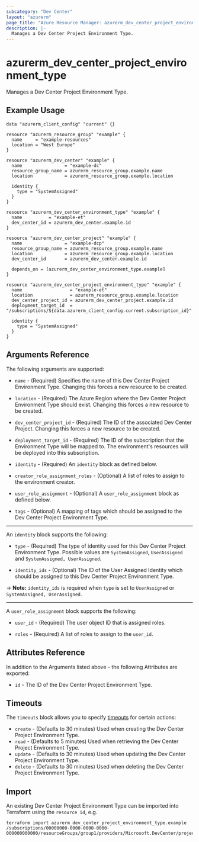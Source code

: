 ```yaml
---
subcategory: "Dev Center"
layout: "azurerm"
page_title: "Azure Resource Manager: azurerm_dev_center_project_environment_type"
description: |-
  Manages a Dev Center Project Environment Type.
---
```


# azurerm_dev_center_project_environment_type

Manages a Dev Center Project Environment Type.

## Example Usage

```hcl
data "azurerm_client_config" "current" {}

resource "azurerm_resource_group" "example" {
  name     = "example-resources"
  location = "West Europe"
}

resource "azurerm_dev_center" "example" {
  name                = "example-dc"
  resource_group_name = azurerm_resource_group.example.name
  location            = azurerm_resource_group.example.location

  identity {
    type = "SystemAssigned"
  }
}

resource "azurerm_dev_center_environment_type" "example" {
  name          = "example-et"
  dev_center_id = azurerm_dev_center.example.id
}

resource "azurerm_dev_center_project" "example" {
  name                = "example-dcp"
  resource_group_name = azurerm_resource_group.example.name
  location            = azurerm_resource_group.example.location
  dev_center_id       = azurerm_dev_center.example.id

  depends_on = [azurerm_dev_center_environment_type.example]
}

resource "azurerm_dev_center_project_environment_type" "example" {
  name                  = "example-et"
  location              = azurerm_resource_group.example.location
  dev_center_project_id = azurerm_dev_center_project.example.id
  deployment_target_id  = "/subscriptions/${data.azurerm_client_config.current.subscription_id}"

  identity {
    type = "SystemAssigned"
  }
}
```

## Arguments Reference

The following arguments are supported:

* `name` - (Required) Specifies the name of this Dev Center Project Environment Type. Changing this forces a new resource to be created.

* `location` - (Required) The Azure Region where the Dev Center Project Environment Type should exist. Changing this forces a new resource to be created.

* `dev_center_project_id` - (Required) The ID of the associated Dev Center Project. Changing this forces a new resource to be created.

* `deployment_target_id` - (Required) The ID of the subscription that the Environment Type will be mapped to. The environment's resources will be deployed into this subscription.

* `identity` - (Required) An `identity` block as defined below.

* `creator_role_assignment_roles` - (Optional) A list of roles to assign to the environment creator.

* `user_role_assignment` - (Optional) A `user_role_assignment` block as defined below.

* `tags` - (Optional) A mapping of tags which should be assigned to the Dev Center Project Environment Type.

---

An `identity` block supports the following:

* `type` - (Required) The type of identity used for this Dev Center Project Environment Type. Possible values are `SystemAssigned`, `UserAssigned` and `SystemAssigned, UserAssigned`.

* `identity_ids` - (Optional) The ID of the User Assigned Identity which should be assigned to this Dev Center Project Environment Type.

-> **Note:** `identity_ids` is required when `type` is set to `UserAssigned` or `SystemAssigned, UserAssigned`.

---

A `user_role_assignment` block supports the following:

* `user_id` - (Required) The user object ID that is assigned roles.

* `roles` - (Required) A list of roles to assign to the `user_id`.

## Attributes Reference

In addition to the Arguments listed above - the following Attributes are exported:

* `id` - The ID of the Dev Center Project Environment Type.

## Timeouts

The `timeouts` block allows you to specify [timeouts](https://www.terraform.io/docs/configuration/resources.html#timeouts) for certain actions:

* `create` - (Defaults to 30 minutes) Used when creating the Dev Center Project Environment Type.
* `read` - (Defaults to 5 minutes) Used when retrieving the Dev Center Project Environment Type.
* `update` - (Defaults to 30 minutes) Used when updating the Dev Center Project Environment Type.
* `delete` - (Defaults to 30 minutes) Used when deleting the Dev Center Project Environment Type.

## Import

An existing Dev Center Project Environment Type can be imported into Terraform using the `resource id`, e.g.

```shell
terraform import azurerm_dev_center_project_environment_type.example /subscriptions/00000000-0000-0000-0000-000000000000/resourceGroups/group1/providers/Microsoft.DevCenter/projects/project1/environmentTypes/et1
```
